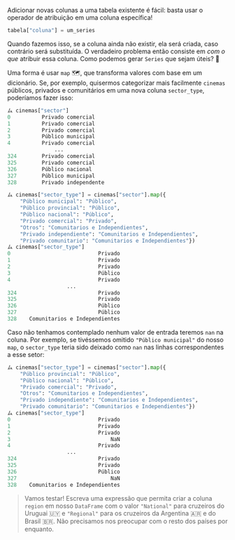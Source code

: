 Adicionar novas colunas a uma tabela existente é fácil: basta usar o operador de atribuição em uma coluna específica!


```python
tabela["coluna"] = um_series
```

Quando fazemos isso, se a coluna ainda não existir, ela será criada, caso contrário será substituída. O verdadeiro problema então consiste em _com o que_ atribuir essa coluna. Como podemos gerar `Series` que sejam úteis? 🤔

Uma forma é usar `map` 🗺️, que  transforma valores com base em um dicionário. Se, por exemplo, quisermos categorizar mais facilmente `cinemas` públicos, privados e comunitários em uma nova coluna `sector_type`, poderíamos fazer isso:


```python
ム cinemas["sector"]
0          Privado comercial
1          Privado comercial
2          Privado comercial
3          Público municipal
4          Privado comercial
               ...          
324        Privado comercial
325        Privado comercial
326        Público nacional
327        Público municipal
328        Privado independente

ム cinemas["sector_type"] = cinemas["sector"].map({
    "Público municipal": "Público", 
    "Público provincial": "Público", 
    "Público nacional": "Público", 
    "Privado comercial": "Privado", 
    "Otros": "Comunitarios e Independientes",
    "Privado independiente": "Comunitarios e Independientes",
    "Privado comunitario": "Comunitarios e Independientes"})
ム cinemas["sector_type"]
0                            Privado
1                            Privado
2                            Privado
3                            Público
4                            Privado
                   ...              
324                          Privado
325                          Privado
326                          Público
327                          Público
328    Comunitarios e Independientes
```

Caso não tenhamos contemplado nenhum valor de entrada teremos `nan` na coluna. Por exemplo, se tivéssemos omitido `"Público municipal"` do nosso `map`, o `sector_type` teria sido deixado como `nan` nas linhas correspondentes a esse setor:

```python
ム cinemas["sector_type"] = cinemas["sector"].map({
    "Público provincial": "Público",
    "Público nacional": "Público",
    "Privado comercial": "Privado",
    "Otros": "Comunitarios e Independientes",
    "Privado independiente": "Comunitarios e Independientes",
    "Privado comunitario": "Comunitarios e Independientes"})
ム cinemas["sector_type"]
0                            Privado
1                            Privado
2                            Privado
3                                NaN
4                            Privado
                   ...              
324                          Privado
325                          Privado
326                          Público
327                              NaN
328    Comunitarios e Independientes
```

> Vamos testar! Escreva uma expressão que permita criar a coluna `region` em nosso `DataFrame` com o valor `"National"` para cruzeiros do Uruguai 🇺🇾 e `"Regional"` para os cruzeiros da Argentina 🇦🇷 e do Brasil 🇧🇷. Não precisamos nos preocupar com o resto dos países por enquanto.
